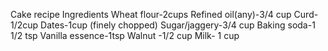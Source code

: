 Cake recipe 
Ingredients 
Wheat flour-2cups
Refined oil(any)-3/4 cup
Curd-1/2cup
Dates-1cup (finely chopped)
Sugar/jaggery-3/4 cup 
Baking soda-1 1/2 tsp
Vanilla essence-1tsp
Walnut -1/2 cup 
Milk- 1 cup